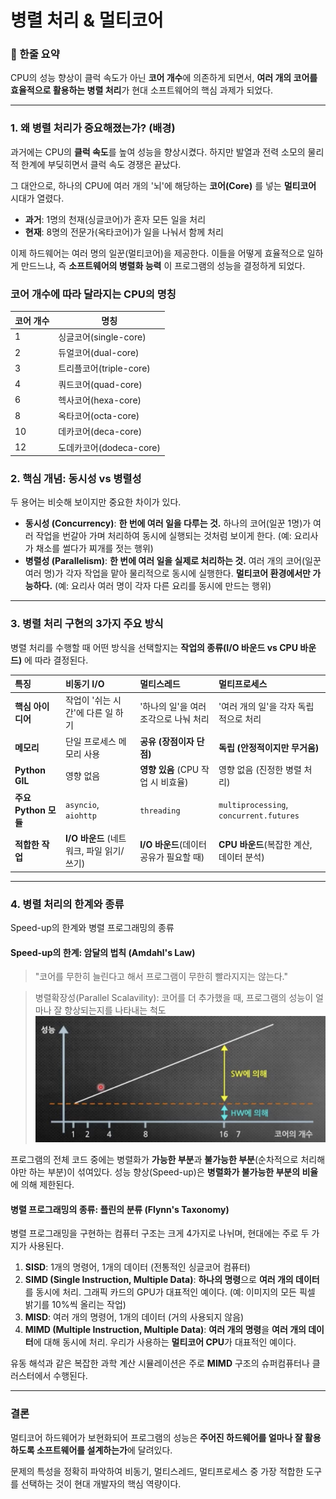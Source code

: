 
# 병렬 처리 & 멀티코어

### 📌 한줄 요약

CPU의 성능 향상이 클럭 속도가 아닌 **코어 개수**에 의존하게 되면서, **여러 개의 코어를 효율적으로 활용하는 병렬 처리**가 현대 소프트웨어의 핵심 과제가 되었다.

-----

### 1. 왜 병렬 처리가 중요해졌는가? (배경)

과거에는 CPU의 **클럭 속도**를 높여 성능을 향상시켰다. 하지만 발열과 전력 소모의 물리적 한계에 부딪히면서 클럭 속도 경쟁은 끝났다.

그 대안으로, 하나의 CPU에 여러 개의 '뇌'에 해당하는 **코어(Core)** 를 넣는 **멀티코어** 시대가 열렸다.

  * **과거**: 1명의 천재(싱글코어)가 혼자 모든 일을 처리
  * **현재**: 8명의 전문가(옥타코어)가 일을 나눠서 함께 처리

이제 하드웨어는 여러 명의 일꾼(멀티코어)을 제공한다. 이들을 어떻게 효율적으로 일하게 만드느냐, 즉 **소프트웨어의 병렬화 능력** 이 프로그램의 성능을 결정하게 되었다.

### 코어 개수에 따라 달라지는 CPU의 명칭
|코어 개수|명칭|
|-|-|
|1|싱글코어(single-core)|
|2|듀얼코어(dual-core)|
|3|트리플코어(triple-core)|
|4|쿼드코어(quad-core)|
|6|헥사코어(hexa-core)|
|8|옥타코어(octa-core)|
|10|데카코어(deca-core)|
|12|도데카코어(dodeca-core)|

### 2. 핵심 개념: 동시성 vs 병렬성

두 용어는 비슷해 보이지만 중요한 차이가 있다.

  * **동시성 (Concurrency)**: **한 번에 여러 일을 다루는 것.** 하나의 코어(일꾼 1명)가 여러 작업을 번갈아 가며 처리하여 동시에 실행되는 것처럼 보이게 한다. (예: 요리사가 채소를 썰다가 찌개를 젓는 행위)
  * **병렬성 (Parallelism)**: **한 번에 여러 일을 실제로 처리하는 것.** 여러 개의 코어(일꾼 여러 명)가 각자 작업을 맡아 물리적으로 동시에 실행한다. **멀티코어 환경에서만 가능하다.** (예: 요리사 여러 명이 각자 다른 요리를 동시에 만드는 행위)

-----

### 3. 병렬 처리 구현의 3가지 주요 방식

병렬 처리를 수행할 때 어떤 방식을 선택할지는 **작업의 종류(I/O 바운드 vs CPU 바운드)** 에 따라 결정된다.

| 특징 | **비동기 I/O** | **멀티스레드** | **멀티프로세스** |
| :--- | :--- | :--- | :--- |
| **핵심 아이디어** | 작업이 '쉬는 시간'에 다른 일 하기 | '하나의 일'을 여러 조각으로 나눠 처리 | '여러 개의 일'을 각자 독립적으로 처리 |
| **메모리** | 단일 프로세스 메모리 사용 | **공유 (장점이자 단점)** | **독립 (안정적이지만 무거움)** |
| **Python GIL** | 영향 없음 | **영향 있음** (CPU 작업 시 비효율) | 영향 없음 (진정한 병렬 처리) |
| **주요 Python 모듈** | `asyncio`, `aiohttp` | `threading` | `multiprocessing`, `concurrent.futures` |
| **적합한 작업** | **I/O 바운드** (네트워크, 파일 읽기/쓰기) | **I/O 바운드**(데이터 공유가 필요할 때)|**CPU 바운드**(복잡한 계산, 데이터 분석) |

-----

### 4. 병렬 처리의 한계와 종류

Speed-up의 한계와 병렬 프로그래밍의 종류

#### Speed-up의 한계: 암달의 법칙 (Amdahl's Law)

> "코어를 무한히 늘린다고 해서 프로그램이 무한히 빨라지지는 않는다."

> 병렬확장성(Parallel Scalavility): 코어를 더 추가했을 때, 프로그램의 성능이 얼마나 잘 향상되는지를 나타내는 척도
![코어에따른성능](../img/코어에따른성능.png)

프로그램의 전체 코드 중에는 병렬화가 **가능한 부분**과 **불가능한 부분**(순차적으로 처리해야만 하는 부분)이 섞여있다. 성능 향상(Speed-up)은 **병렬화가 불가능한 부분의 비율**에 의해 제한된다.

#### 병렬 프로그래밍의 종류: 플린의 분류 (Flynn's Taxonomy)

병렬 프로그래밍을 구현하는 컴퓨터 구조는 크게 4가지로 나뉘며, 현대에는 주로 두 가지가 사용된다.

1.  **SISD**: 1개의 명령어, 1개의 데이터 (전통적인 싱글코어 컴퓨터)
2.  **SIMD (Single Instruction, Multiple Data)**: **하나의 명령**으로 **여러 개의 데이터**를 동시에 처리. 그래픽 카드의 GPU가 대표적인 예이다. (예: 이미지의 모든 픽셀 밝기를 10%씩 올리는 작업)
3.  **MISD**: 여러 개의 명령어, 1개의 데이터 (거의 사용되지 않음)
4.  **MIMD (Multiple Instruction, Multiple Data)**: **여러 개의 명령**을 **여러 개의 데이터**에 대해 동시에 처리. 우리가 사용하는 **멀티코어 CPU**가 대표적인 예이다.

유동 해석과 같은 복잡한 과학 계산 시뮬레이션은 주로 **MIMD** 구조의 슈퍼컴퓨터나 클러스터에서 수행된다.

-----

### 결론

멀티코어 하드웨어가 보현화되어 프로그램의 성능은 **주어진 하드웨어를 얼마나 잘 활용하도록 소프트웨어를 설계하는가**에 달려있다. 

문제의 특성을 정확히 파악하여 비동기, 멀티스레드, 멀티프로세스 중 가장 적합한 도구를 선택하는 것이 현대 개발자의 핵심 역량이다.

